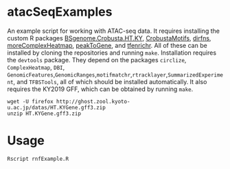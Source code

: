 # atacSeqExamples
An example script for working with ATAC-seq data. It requires installing the custom R packages [BSgenome.Crobusta.HT.KY](https://github.com/ChristiaenLab/BSgenome.Crobusta.HT.KY), [CrobustaMotifs](https://github.com/kewiechecki/CrobustaMotifs), [dirfns](https://github.com/kewiechecki/dirfns), [moreComplexHeatmap](https://github.com/kewiechecki/moreComplexHeatmap), [peakToGene](https://github.com/kewiechecki/peakToGene), and [tfenrichr](https://github.com/kewiechecki/tfenrichr). All of these can be installed by cloning the repositories and running `make`. Installation requires the `devtools` package.
They depend on the packages `circlize`, `ComplexHeatmap`, `DBI`, `GenomicFeatures`,`GenomicRanges`,`motifmatchr`,`rtracklayer`,`SummarizedExperiment`, and `TFBSTools`, all of which should be installed automatically.
It also requires the KY2019 GFF, which can be obtained by running `make`. 
```{bash}
wget -U firefox http://ghost.zool.kyoto-u.ac.jp/datas/HT.KYGene.gff3.zip
unzip HT.KYGene.gff3.zip
```

# Usage
```{bash}
Rscript rnfExample.R
```
